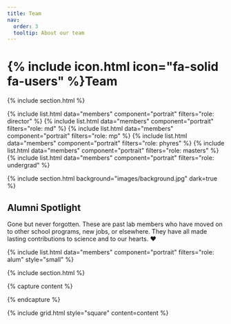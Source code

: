 ```yaml
---
title: Team
nav:
  order: 3
  tooltip: About our team
---
```


# {% include icon.html icon="fa-solid fa-users" %}Team


{% include section.html %}

{% include list.html data="members" component="portrait" filters="role: director" %}
{% include list.html data="members" component="portrait" filters="role: md" %}
{% include list.html data="members" component="portrait" filters="role: mp" %}
{% include list.html data="members" component="portrait" filters="role: phyres" %}
{% include list.html data="members" component="portrait" filters="role: masters" %}
{% include list.html data="members" component="portrait" filters="role: undergrad" %}

{% include section.html background="images/background.jpg" dark=true %}

## Alumni Spotlight

Gone but never forgotten.
These are past lab members who have moved on to other school programs, new jobs, or elsewhere.
They have all made lasting contributions to science and to our hearts. ❤️

{% include list.html data="members" component="portrait" filters="role: alum" style="small" %}

{% include section.html %}

{% capture content %}

{% endcapture %}

{% include grid.html style="square" content=content %} 
